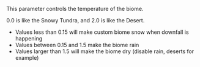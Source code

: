 This parameter controls the temperature of the biome.

0.0 is like the Snowy Tundra, and 2.0 is like the Desert.

* Values less than 0.15 will make custom biome snow when downfall is happening
* Values between 0.15 and 1.5 make the biome rain
* Values larger than 1.5 will make the biome dry (disable rain, deserts for example)